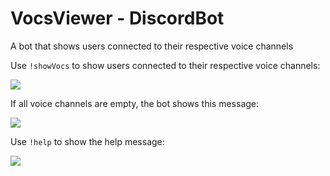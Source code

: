 # VocsViewer - DiscordBot
A bot that shows users connected to their respective voice channels

Use `!showVocs` to show users connected to their respective voice channels:

<img src="https://media.discordapp.net/attachments/724547709838819328/964619005958701106/Screenshot_2022-04-15_at_22-01-40_Discord_-_A_New_Way_to_Chat_with_Friends__Communities.png">

If all voice channels are empty, the bot shows this message:

<img src="https://media.discordapp.net/attachments/724547709838819328/964619005631549510/Screenshot_2022-04-15_at_22-01-48_Discord_-_A_New_Way_to_Chat_with_Friends__Communities.png">

Use `!help` to show the help message:

<img src="https://media.discordapp.net/attachments/724547709838819328/964619006206160987/Screenshot_2022-04-15_at_22-01-50_Discord_-_A_New_Way_to_Chat_with_Friends__Communities.png">
